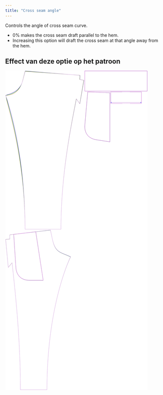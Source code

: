 ```yaml
---
title: "Cross seam angle"
---
```


Controls the angle of cross seam curve.

- 0% makes the cross seam draft parallel to the hem.
- Increasing this option will draft the cross seam at that angle away from the hem.

## Effect van deze optie op het patroon

![This image shows the effect of this option by superimposing several variants that have a different value for this option](paco_crossseamcurveangle_sample.svg "Effect of this option on the pattern")
